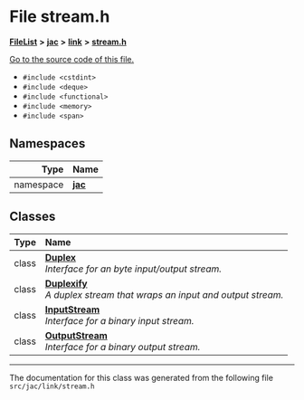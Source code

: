 
# File stream.h



[**FileList**](files.md) **>** [**jac**](dir_256037ad7d0c306238e2bc4f945d341d.md) **>** [**link**](dir_c1e6982d0168263bc2c86cc40d5c26c8.md) **>** [**stream.h**](stream_8h.md)

[Go to the source code of this file.](stream_8h_source.md)



* `#include <cstdint>`
* `#include <deque>`
* `#include <functional>`
* `#include <memory>`
* `#include <span>`









## Namespaces

| Type | Name |
| ---: | :--- |
| namespace | [**jac**](namespacejac.md) <br> |

## Classes

| Type | Name |
| ---: | :--- |
| class | [**Duplex**](classjac_1_1Duplex.md) <br>_Interface for an byte input/output stream._  |
| class | [**Duplexify**](classjac_1_1Duplexify.md) <br>_A duplex stream that wraps an input and output stream._  |
| class | [**InputStream**](classjac_1_1InputStream.md) <br>_Interface for a binary input stream._  |
| class | [**OutputStream**](classjac_1_1OutputStream.md) <br>_Interface for a binary output stream._  |














------------------------------
The documentation for this class was generated from the following file `src/jac/link/stream.h`